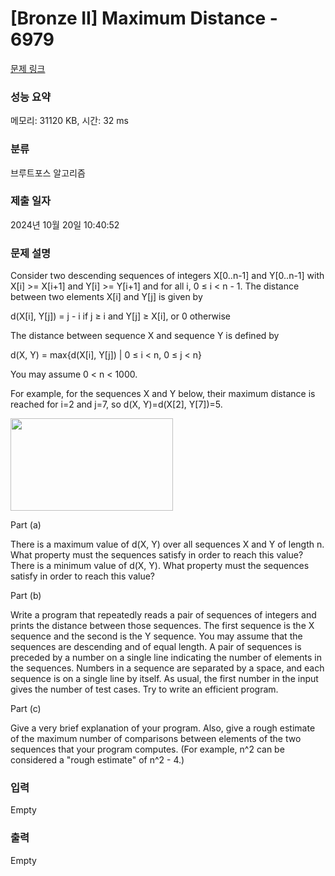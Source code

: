 # [Bronze II] Maximum Distance - 6979 

[문제 링크](https://www.acmicpc.net/problem/6979) 

### 성능 요약

메모리: 31120 KB, 시간: 32 ms

### 분류

브루트포스 알고리즘

### 제출 일자

2024년 10월 20일 10:40:52

### 문제 설명

<p>Consider two descending sequences of integers X[0..n-1] and Y[0..n-1] with X[i] >= X[i+1] and Y[i] >= Y[i+1] and for all i, 0 ≤ i < n - 1. The distance between two elements X[i] and Y[j] is given by</p>

<p>d(X[i], Y[j]) = j - i if j ≥ i and Y[j] ≥ X[i], or 0 otherwise</p>

<p>The distance between sequence X and sequence Y is defined by</p>

<p>d(X, Y) = max{d(X[i], Y[j]) | 0 ≤ i < n, 0 ≤ j < n}</p>

<p>You may assume 0 < n < 1000.</p>

<p>For example, for the sequences X and Y below, their maximum distance is reached for i=2 and j=7, so d(X, Y)=d(X[2], Y[7])=5.</p>

<p><img alt="" src="https://onlinejudgeimages.s3.amazonaws.com/problem/6979/%EC%8A%A4%ED%81%AC%EB%A6%B0%EC%83%B7%202017-01-13%20%EC%98%A4%ED%9B%84%203.38.00.png" style="height:148px; width:260px"></p>

<p>Part (a)</p>

<p>There is a maximum value of d(X, Y) over all sequences X and Y of length n. What property must the sequences satisfy in order to reach this value? There is a minimum value of d(X, Y). What property must the sequences satisfy in order to reach this value?</p>

<p>Part (b)</p>

<p>Write a program that repeatedly reads a pair of sequences of integers and prints the distance between those sequences. The first sequence is the X sequence and the second is the Y sequence. You may assume that the sequences are descending and of equal length. A pair of sequences is preceded by a number on a single line indicating the number of elements in the sequences. Numbers in a sequence are separated by a space, and each sequence is on a single line by itself. As usual, the first number in the input gives the number of test cases. Try to write an efficient program.</p>

<p>Part (c)</p>

<p>Give a very brief explanation of your program. Also, give a rough estimate of the maximum number of comparisons between elements of the two sequences that your program computes. (For example, n^2 can be considered a "rough estimate" of n^2 - 4.)</p>

### 입력 

 Empty

### 출력 

 Empty

